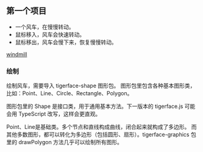 ## 第一个项目

* 一个风车，在慢慢转动。
* 鼠标移入，风车会快速转动。
* 鼠标移出，风车会慢下来，恢复慢慢转动。

[windmill](https://tigerz.github.io/html/windmill.html "tigerface-embed:windmill")

### 绘制

绘制风车，需要导入 tigerface-shape 图形包。
图形包里包含各种基本图形类，比如：Point、Line、Circle、Rectangle、Polygon。

图形包里的 Shape 是接口类，用于通用基本方法。下一版本的 tigerface.js 可能会用
TypeScript 改写，这样会更直观。

Point、Line是基础类。多个节点和直线构成曲线，闭合起来就构成了多边形。
而其他多数图形，都可以转化为多边形（包括圆形、扇形）。tigerface-graphics 包里的
drawPolygon 方法几乎可以绘制所有图形。



